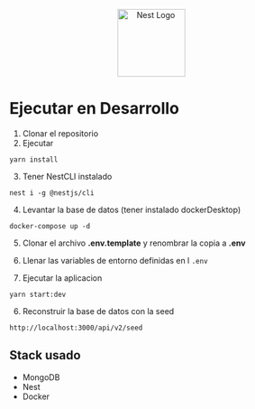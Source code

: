 <p align="center">
  <a href="http://nestjs.com/" target="blank"><img src="https://nestjs.com/img/logo-small.svg" width="120" alt="Nest Logo" /></a>
</p>

# Ejecutar en Desarrollo

1. Clonar el repositorio
2. Ejecutar
```
yarn install
```

3. Tener NestCLI instalado
```
nest i -g @nestjs/cli
```

4. Levantar la base de datos (tener instalado dockerDesktop)
```
docker-compose up -d
```

5. Clonar el archivo __.env.template__ y renombrar la copia a __.env__

6. Llenar las variables de entorno definidas en l ``.env``

7. Ejecutar la aplicacion
```
yarn start:dev
```

6. Reconstruir la base de datos con la seed
```
http://localhost:3000/api/v2/seed
```

## Stack usado
* MongoDB
* Nest
* Docker
